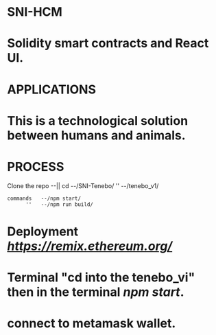 # SNI-HCM

# Solidity smart contracts and React UI.

# APPLICATIONS 

# This is a technological solution between humans and animals.

# PROCESS

Clone the repo --||
          cd   --/SNI-Tenebo/
          ''   --/tenebo_v1/
          
    commands   --/npm start/
          ''   --/npm run build/ 

# Deployment *https://remix.ethereum.org/* 

# Terminal "cd into the tenebo_vi" then in the terminal *npm start*. 

# connect to metamask wallet. 
